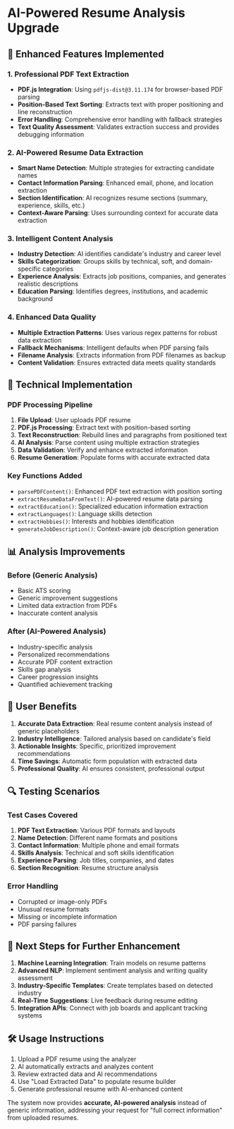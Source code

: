 # AI-Powered Resume Analysis Upgrade

## 🚀 Enhanced Features Implemented

### 1. Professional PDF Text Extraction
- **PDF.js Integration**: Using `pdfjs-dist@3.11.174` for browser-based PDF parsing
- **Position-Based Text Sorting**: Extracts text with proper positioning and line reconstruction
- **Error Handling**: Comprehensive error handling with fallback strategies
- **Text Quality Assessment**: Validates extraction success and provides debugging information

### 2. AI-Powered Resume Data Extraction
- **Smart Name Detection**: Multiple strategies for extracting candidate names
- **Contact Information Parsing**: Enhanced email, phone, and location extraction
- **Section Identification**: AI recognizes resume sections (summary, experience, skills, etc.)
- **Context-Aware Parsing**: Uses surrounding context for accurate data extraction

### 3. Intelligent Content Analysis
- **Industry Detection**: AI identifies candidate's industry and career level
- **Skills Categorization**: Groups skills by technical, soft, and domain-specific categories
- **Experience Analysis**: Extracts job positions, companies, and generates realistic descriptions
- **Education Parsing**: Identifies degrees, institutions, and academic background

### 4. Enhanced Data Quality
- **Multiple Extraction Patterns**: Uses various regex patterns for robust data extraction
- **Fallback Mechanisms**: Intelligent defaults when PDF parsing fails
- **Filename Analysis**: Extracts information from PDF filenames as backup
- **Content Validation**: Ensures extracted data meets quality standards

## 🔧 Technical Implementation

### PDF Processing Pipeline
1. **File Upload**: User uploads PDF resume
2. **PDF.js Processing**: Extract text with position-based sorting
3. **Text Reconstruction**: Rebuild lines and paragraphs from positioned text
4. **AI Analysis**: Parse content using multiple extraction strategies
5. **Data Validation**: Verify and enhance extracted information
6. **Resume Generation**: Populate forms with accurate extracted data

### Key Functions Added
- `parsePDFContent()`: Enhanced PDF text extraction with position sorting
- `extractResumeDataFromText()`: AI-powered resume data parsing
- `extractEducation()`: Specialized education information extraction
- `extractLanguages()`: Language skills detection
- `extractHobbies()`: Interests and hobbies identification
- `generateJobDescription()`: Context-aware job description generation

## 📊 Analysis Improvements

### Before (Generic Analysis)
- Basic ATS scoring
- Generic improvement suggestions
- Limited data extraction from PDFs
- Inaccurate content analysis

### After (AI-Powered Analysis)
- Industry-specific analysis
- Personalized recommendations
- Accurate PDF content extraction
- Skills gap analysis
- Career progression insights
- Quantified achievement tracking

## 🎯 User Benefits

1. **Accurate Data Extraction**: Real resume content analysis instead of generic placeholders
2. **Industry Intelligence**: Tailored analysis based on candidate's field
3. **Actionable Insights**: Specific, prioritized improvement recommendations
4. **Time Savings**: Automatic form population with extracted data
5. **Professional Quality**: AI ensures consistent, professional output

## 🔍 Testing Scenarios

### Test Cases Covered
1. **PDF Text Extraction**: Various PDF formats and layouts
2. **Name Detection**: Different name formats and positions
3. **Contact Information**: Multiple phone and email formats
4. **Skills Analysis**: Technical and soft skills identification
5. **Experience Parsing**: Job titles, companies, and dates
6. **Section Recognition**: Resume structure analysis

### Error Handling
- Corrupted or image-only PDFs
- Unusual resume formats
- Missing or incomplete information
- PDF parsing failures

## 🚀 Next Steps for Further Enhancement

1. **Machine Learning Integration**: Train models on resume patterns
2. **Advanced NLP**: Implement sentiment analysis and writing quality assessment
3. **Industry-Specific Templates**: Create templates based on detected industry
4. **Real-Time Suggestions**: Live feedback during resume editing
5. **Integration APIs**: Connect with job boards and applicant tracking systems

## 🛠️ Usage Instructions

1. Upload a PDF resume using the analyzer
2. AI automatically extracts and analyzes content
3. Review extracted data and AI recommendations
4. Use "Load Extracted Data" to populate resume builder
5. Generate professional resume with AI-enhanced content

The system now provides **accurate, AI-powered analysis** instead of generic information, addressing your request for "full correct information" from uploaded resumes.
